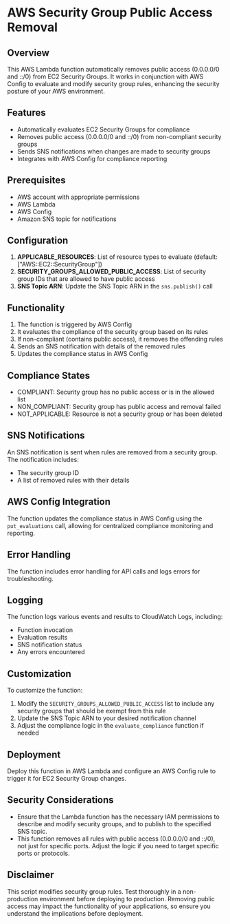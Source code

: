 # AWS Security Group Public Access Removal

## Overview

This AWS Lambda function automatically removes public access (0.0.0.0/0 and ::/0) from EC2 Security Groups. It works in conjunction with AWS Config to evaluate and modify security group rules, enhancing the security posture of your AWS environment.

## Features

- Automatically evaluates EC2 Security Groups for compliance
- Removes public access (0.0.0.0/0 and ::/0) from non-compliant security groups
- Sends SNS notifications when changes are made to security groups
- Integrates with AWS Config for compliance reporting

## Prerequisites

- AWS account with appropriate permissions
- AWS Lambda
- AWS Config
- Amazon SNS topic for notifications

## Configuration

1. **APPLICABLE_RESOURCES**: List of resource types to evaluate (default: ["AWS::EC2::SecurityGroup"])
2. **SECURITY_GROUPS_ALLOWED_PUBLIC_ACCESS**: List of security group IDs that are allowed to have public access
3. **SNS Topic ARN**: Update the SNS Topic ARN in the `sns.publish()` call

## Functionality

1. The function is triggered by AWS Config
2. It evaluates the compliance of the security group based on its rules
3. If non-compliant (contains public access), it removes the offending rules
4. Sends an SNS notification with details of the removed rules
5. Updates the compliance status in AWS Config

## Compliance States

- COMPLIANT: Security group has no public access or is in the allowed list
- NON_COMPLIANT: Security group has public access and removal failed
- NOT_APPLICABLE: Resource is not a security group or has been deleted

## SNS Notifications

An SNS notification is sent when rules are removed from a security group. The notification includes:
- The security group ID
- A list of removed rules with their details

## AWS Config Integration

The function updates the compliance status in AWS Config using the `put_evaluations` call, allowing for centralized compliance monitoring and reporting.

## Error Handling

The function includes error handling for API calls and logs errors for troubleshooting.

## Logging

The function logs various events and results to CloudWatch Logs, including:
- Function invocation
- Evaluation results
- SNS notification status
- Any errors encountered

## Customization

To customize the function:
1. Modify the `SECURITY_GROUPS_ALLOWED_PUBLIC_ACCESS` list to include any security groups that should be exempt from this rule
2. Update the SNS Topic ARN to your desired notification channel
3. Adjust the compliance logic in the `evaluate_compliance` function if needed

## Deployment

Deploy this function in AWS Lambda and configure an AWS Config rule to trigger it for EC2 Security Group changes.

## Security Considerations

- Ensure that the Lambda function has the necessary IAM permissions to describe and modify security groups, and to publish to the specified SNS topic.
- This function removes all rules with public access (0.0.0.0/0 and ::/0), not just for specific ports. Adjust the logic if you need to target specific ports or protocols.

## Disclaimer

This script modifies security group rules. Test thoroughly in a non-production environment before deploying to production. Removing public access may impact the functionality of your applications, so ensure you understand the implications before deployment.

    
